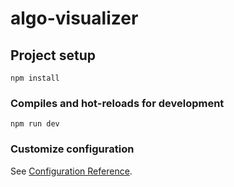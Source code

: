 # algo-visualizer

## Project setup
```
npm install
```

### Compiles and hot-reloads for development
```
npm run dev
```

### Customize configuration
See [Configuration Reference](https://cli.vuejs.org/config/).
